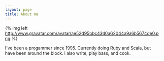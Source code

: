 ```yaml
---
layout: page
title: About me
---
```

{% img left http://www.gravatar.com/avatar/ae52d95bbc43d0a62044a9a6b5674de0.png %}

I've been a progammer since 1995.  Currently doing Ruby and Scala, but have been around
the block.  I also write, play bass, and cook.
